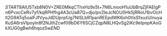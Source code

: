 $START$8AlU5Txb8N0V+ZRE0MkqCThxHz9x5t+7N6LmooH1uUbBrqZjFAElgPn6PvxcCeRv7yf/kqRPHfhg4A3cUa87Q+djo/pv2IeJcNOU0Hk5jRRoU1bvOcHtl2G9ATq5oalFJfVyuJdDUprpfJg7NlSLbR1panREEpdWK6oh0tIsSfxuzU/nuyaKuSA6rsVIpoyIn8f2NJthZcwf09bD6Y6SCjCZqpN8LHQvSg2iKc9eIpnpKAoGkXUG0gBwh6hqozSw$END$
